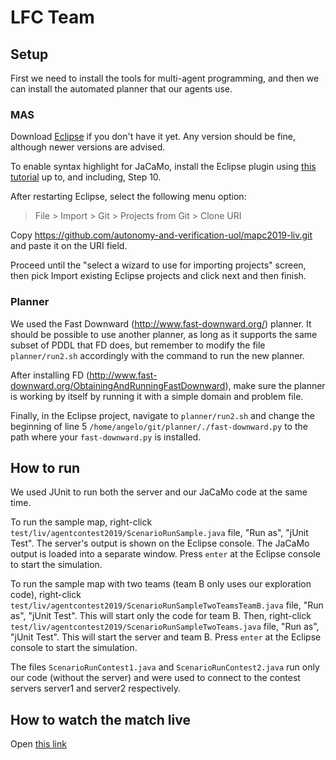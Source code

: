 # LFC Team

## Setup

First we need to install the tools for multi-agent programming, and then we can install the automated planner that our agents use.

### MAS

Download [Eclipse](https://www.eclipse.org/downloads/) if you don't have it yet. Any version should be fine, although newer versions are advised.

To enable syntax highlight for JaCaMo, install the Eclipse plugin using [this tutorial](http://jacamo.sourceforge.net/eclipseplugin/tutorial/) up to, and including, Step 10.

After restarting Eclipse, select the following menu option:
> File > Import > Git > Projects from Git > Clone URI

Copy https://github.com/autonomy-and-verification-uol/mapc2019-liv.git and paste it on the URI field.

Proceed until the "select a wizard to use for importing projects" screen, then pick Import existing Eclipse projects and click next and then finish.

### Planner

We used the Fast Downward (http://www.fast-downward.org/) planner. It should be possible to use another planner, as long as it supports the same subset of PDDL that FD does, but remember to modify the file `planner/run2.sh` accordingly with the command to run the new planner.

After installing FD (http://www.fast-downward.org/ObtainingAndRunningFastDownward), make sure the planner is working by itself by running it with a simple domain and problem file.

Finally, in the Eclipse project, navigate to `planner/run2.sh` and change the beginning of line 5 `/home/angelo/git/planner/./fast-downward.py` to the path where your `fast-downward.py` is installed.

## How to run
We used JUnit to run both the server and our JaCaMo code at the same time.

To run the sample map, right-click `test/liv/agentcontest2019/ScenarioRunSample.java` file, "Run as", "jUnit Test".
The server's output is shown on the Eclipse console. The JaCaMo output is loaded into a separate window. Press `enter` at the Eclipse console to start the simulation.

To run the sample map with two teams (team B only uses our exploration code), right-click `test/liv/agentcontest2019/ScenarioRunSampleTwoTeamsTeamB.java` file, "Run as", "jUnit Test". This will start only the code for team B.
Then, right-click `test/liv/agentcontest2019/ScenarioRunSampleTwoTeams.java` file, "Run as", "jUnit Test". This will start the server and team B. Press `enter` at the Eclipse console to start the simulation.

The files `ScenarioRunContest1.java` and `ScenarioRunContest2.java` run only our code (without the server) and were used to connect to the contest servers server1 and server2 respectively.

## How to watch the match live
Open [this link](http://localhost:8000/)


